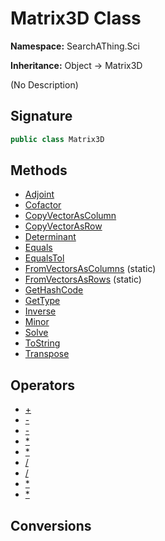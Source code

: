 # Matrix3D Class
**Namespace:** SearchAThing.Sci

**Inheritance:** Object → Matrix3D

(No Description)

## Signature
```csharp
public class Matrix3D
```
## Methods
- [Adjoint](Matrix3D/Adjoint.md)
- [Cofactor](Matrix3D/Cofactor.md)
- [CopyVectorAsColumn](Matrix3D/CopyVectorAsColumn.md)
- [CopyVectorAsRow](Matrix3D/CopyVectorAsRow.md)
- [Determinant](Matrix3D/Determinant.md)
- [Equals](Matrix3D/Equals.md)
- [EqualsTol](Matrix3D/EqualsTol.md)
- [FromVectorsAsColumns](Matrix3D/FromVectorsAsColumns.md) (static)
- [FromVectorsAsRows](Matrix3D/FromVectorsAsRows.md) (static)
- [GetHashCode](Matrix3D/GetHashCode.md)
- [GetType](Matrix3D/GetType.md)
- [Inverse](Matrix3D/Inverse.md)
- [Minor](Matrix3D/Minor.md)
- [Solve](Matrix3D/Solve.md)
- [ToString](Matrix3D/ToString.md)
- [Transpose](Matrix3D/Transpose.md)
## Operators
- [+](Matrix3D/op_Addition.md)
- [-](Matrix3D/op_Subtraction.md)
- [-](Matrix3D/op_UnaryNegation.md)
- [*](Matrix3D/op_Multiply.md)
- [*](Matrix3D/op_Multiply.md)
- [/](Matrix3D/op_Division.md)
- [/](Matrix3D/op_Division.md)
- [*](Matrix3D/op_Multiply.md)
- [*](Matrix3D/op_Multiply.md)
## Conversions
